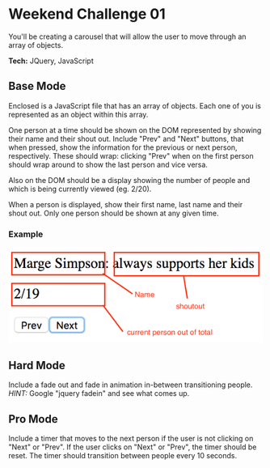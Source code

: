# Weekend Challenge 01

You'll be creating a carousel that will allow the user to move through an array of objects.

**Tech:** JQuery, JavaScript

## Base Mode

Enclosed is a JavaScript file that has an array of objects. Each one of you is represented as an object within this array.

One person at a time should be shown on the DOM represented by showing their name and their shout out. Include "Prev" and "Next" buttons, that when pressed, show the information for the previous or next person, respectively. These should wrap: clicking "Prev" when on the first person should wrap around to show the last person and vice versa. 

Also on the DOM should be a display showing the number of people and which is being currently viewed (eg. 2/20).

When a person is displayed, show their first name, last name and their shout out. Only one person should be shown at any given time.

### Example

![example](example.png)

## Hard Mode

Include a fade out and fade in animation in-between transitioning people. *HINT:* Google "jquery fadein" and see what comes up.

## Pro Mode

Include a timer that moves to the next person if the user is not clicking on "Next" or "Prev". If the user clicks on "Next" or "Prev", the timer should be reset. The timer should transition between people every 10 seconds.
        
